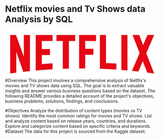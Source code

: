 # Netflix  movies and Tv Shows data Analysis by SQL
![Netflix Logo](https://github.com/Rajasekhar0609/Netflix_sql/blob/main/logo.png)
#Overview
This project involves a comprehensive analysis of Netflix's movies and TV shows data using SQL. The goal is to extract valuable insights and answer various business questions based on the dataset. The following README provides a detailed account of the project's objectives, business problems, solutions, findings, and conclusions.

#Objectives
Analyze the distribution of content types (movies vs TV shows).
Identify the most common ratings for movies and TV shows.
List and analyze content based on release years, countries, and durations.
Explore and categorize content based on specific criteria and keywords.
#Dataset
The data for this project is sourced from the Kaggle dataset:



